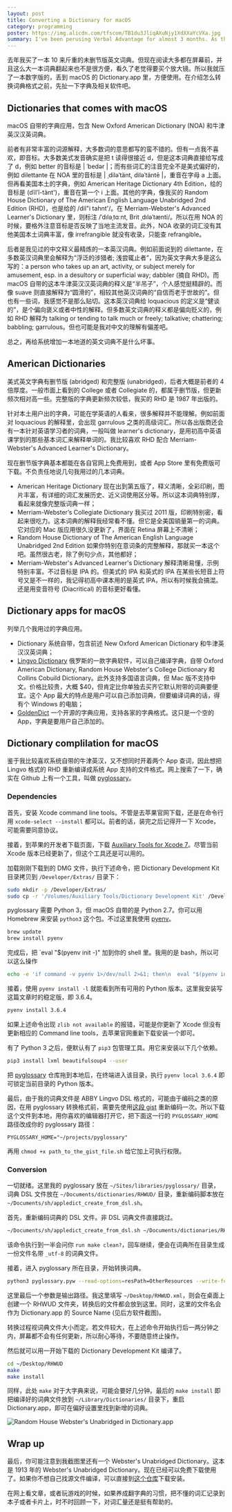 ```yaml
---
layout: post
title: Converting a Dictionary for macOS
category: programming
poster: https://img.alicdn.com/tfscom/TB1du3JliqAXuNjy1XdXXaYcVXa.jpg
summary: I've been perusing Verbal Advantage for almost 3 months. As the program suggested, I bought the hefty unabridged Random House Dictionary of American English Language. The hardcover dictionary is great. Though a digital version might be even better. In this article, I go through all the dependencies and steps to convert a dictionary file compatible with the macOS dictionary.app.
---
```


去年我买了一本 10 来斤重的未删节版英文词典。但现在阅读大多都在屏幕前，并且这么大一本词典翻起来也不是很方便，看久了老觉得要买个放大镜。所以我就压了一本数字版的，丢到 macOS 的 Dictionary.app 里，方便使用。在介绍怎么转换词典格式之前，先扯一下字典及相关软件吧。

## Dictionaries that comes with macOS

macOS 自带的字典应用，包含 New Oxford American Dictionary (NOA) 和牛津英汉汉英词典。

前者有非常丰富的词源解释，大多数词的意思都写的蛮不错的。但有一点我不喜欢，即音标。大多数美式发音确实是把 t 读得很接近 d，但是这本词典直接给写成了 d，例如 better 的音标是 | ˈbedər |；而有些词汇的注音完全不是美式偏好的，例如 dilettante 在 NOA 里的音标是 | ˌdiləˈtänt, diləˈtäntē |，重音在字母 a 上面。但再看美国本土的字典，例如 American Heritage Dictionary 4th Edition，给的音标是 (dĭlʹĭ-tänt')，重音在第一个 i 上面。其他的字典，像我买的 Random House Dictionary of The American English Language Unabridged 2nd Edition (RHD)，也是给的 /dil"i tahnt'/。在 Merriam-Webster's Advanced Learner's Dictionary 里，则标注 /ˈdıləˌtɑːnt, Brit ˌdıləˈtænti/。所以在用 NOA 的时候，要格外注意音标是否反映了当地主流发音。此外，NOA 收录的词汇没有其他美国本土词典丰富，像 irrefrangible 就没有收录，只能查 refrangible。

后者是我见过的中文释义最精炼的一本英汉词典。例如前面说到的 dilettante，在多数英汉词典里会解释为“浮泛的涉猎者; 浅尝辄止者”，因为英文字典大多是这么写的：a person who takes up an art, activity, or subject merely for amusement, esp. in a desultory or superficial way; dabbler (摘自 RHD)。而 macOS 自带的这本牛津英汉汉英词典的释义是“半吊子”，个人感觉挺精辟的。而像 suave 则直接解释为“圆滑的”，相较其他英汉词典的“自信而老于世故的”。但也有一些词，我感觉不是那么贴切。这本英汉词典给 loquacious 的定义是“健谈的”，是个偏向褒义或者中性的解释。但多数英文词典的释义都是偏向贬义的，例如 RHD 解释为 talking or tending to talk much or freely; talkative; chattering; babbling; garrulous。但也可能是我对中文的理解有偏差吧。

总之，再给系统增加一本地道的英文词典不是什么坏事。

## American Dictionaries

美式英文字典有删节版 (abridged) 和完整版 (unabridged)，后者大概是前者的 4 倍厚度。一般市面上看到的 College 或者 Collegiate 的，都属于删节版，但更新频次相对高一些。完整版的字典更新频次较低，我买的 RHD 是 1987 年出版的。

针对本土用户出的字典，可能在学英语的人看来，很多解释并不能理解。例如前面对 loquacious 的解释里，会出现 garrulous 之类的高级词汇。所以各出版商还会有一本针对英语学习者的词典，一般叫做 learner's dictionary，是用初高中英语课学到的那些基本词汇来解释单词的。我比较喜欢 RHD 配合 Merriam-Webster's Advanced Learner's Dictionary。

现在删节版字典基本都能在各自官网上免费用到，或者 App Store 里有免费版可下载。不负责任地说几句我用过的几本词典。

- American Heritage Dictionary 现在出到第五版了，释义清晰，全彩印刷，图片丰富，有详细的词汇发展历史、近义词使用区分等。所以这本词典特别厚，看起来就像完整版词典一样；
- Merriam-Webster’s Collegiate Dictionary 我买过 2011 版，印刷特别密，看起来很吃力。这本词典的解释我经常看不懂。但它是全美国销量第一的词典。它对应的 Mac 版应用很久没更新了，界面在 Retina 屏幕上不清晰；
- Random House Dictionary of The American English Language Unabridged 2nd Edition 如果你特别在意词条的完整解释，那就买一本这个吧。虽然很古老，除了例句少点，其他都好；
- Merriam-Webster's Advanced Learner's Dictionary 解释清晰易懂，示例特别丰富。不过音标是 IPA 的。但美式的 IPA 和英式的 IPA 在某些长短音上符号又是不一样的，我记得初高中课本用的是英式 IPA，所以有时候我会搞混。还是用变音符号 (Diacritical) 的音标更好看懂。

## Dictionary apps for macOS

列举几个我用过的字典应用。

- Dictionary 系统自带，包含前述 New Oxford American Dictionary 和牛津英汉汉英词典；
- [Lingvo Dictionary](https://www.lingvolive.com/en-us) 俄罗斯的一款字典软件，可以自己编译字典，自带 Oxford American Dictionary, Random House Webster's College Dictionary 和 Collins Cobuild Dictionary。此外支持多国语言词典，但 Mac 版不支持中文。价格比较贵，大概 $40，但肯定比你单独去买齐它默认附带的词典要便宜。这个 App 最大的特点是用户可以自己添加词典，但要编译词典的话，得有个 Windows 的电脑；
- [GoldenDict](http://goldendict.org/) 一个开源的字典应用，支持各家的字典格式。这只是一个空的 App，字典是要用户自己添加的。

## Dictionary complilation for macOS

鉴于我比较喜欢系统自带的牛津英汉，又不想同时开着两个 App 查词，因此想把 Lingvo 格式的 RHD 重新编译成系统 App 支持的文件格式。网上搜索了一下，确实在 Github 上有一个工具，叫做 [pyglossary](https://github.com/ilius/pyglossary/)。

### Dependencies

首先，安装 Xcode command line tools。不管是去苹果官网下载，还是在命令行用 `xcode-select --install` 都可以。前者的话，装完之后记得开一下 Xcode，可能需要同意协议。

接着，到苹果的开发者下载页面，下载 [Auxiliary Tools for Xcode 7](https://developer.apple.com/download/more/)。尽管当前 Xcode 版本已经更新了，但这个工具还是可以用的。

加载刚刚下载到的 DMG 文件，执行下述命令，把 Dictionary Development Kit 目录拷贝到 `/Developer/Extras/` 目录下：

```bash
sudo mkdir -p /Developer/Extras/
sudo cp -r '/Volumes/Auxiliary Tools/Dictionary Development Kit' /Developer/Extras
```

pyglossary 需要 Python 3，但 macOS 自带的是 Python 2.7。你可以用 Homebrew 来安装 `python3` 这个包。不过这里我使用 [pyenv](https://github.com/pyenv/pyenv)。

```bash
brew update
brew install pyenv
```

完成后，把 `eval "$(pyenv init -)" 加到你的 shell 里。我用的是 bash，所以可以这么操作

```bash
echo -e 'if command -v pyenv 1>/dev/null 2>&1; then\n  eval "$(pyenv init -)"\nfi' >> ~/.bash_profile
```

接着，使用 `pyenv install -l` 就能看到所有可用的 Python 版本。这里我安装写这篇文章时的稳定版，即 3.6.4。

```bash
pyenv install 3.6.4
```

如果上述命令出现 `zlib not available` 的报错，可能是你更新了 Xcode 但没有更新相应的 Command line tools，去苹果官网重新下载安装一个即可。

有了 Python 3 之后，便默认有了 `pip3` 包管理工具。用它来安装以下几个依赖。

```bash
pip3 install lxml beautifulsoup4 --user
```

把 [pyglossary](https://github.com/ilius/pyglossary/) 仓库拖到本地后，在终端进入该目录，执行 `pyenv local 3.6.4` 即可锁定当前目录的 Python 版本。

最后，由于我的词典文件是 ABBY Lingvo DSL 格式的，可能由于编码之类的原因，在用 pyglossary 转换格式前，需要先使用[这段 gist](https://gist.github.com/elFua/3f9d41a0ccc4b6abf7174e5ef470b372) 重新编码一次。所以下载这个文件到本地，用你喜欢的编辑器打开它，把下面这一行的 `PYGLOSSARY_HOME` 路径改成你的 pyglossary 路径：

```
PYGLOSSARY_HOME="~/projects/pyglossary"
```

再用 `chmod +x path_to_the_gist_file.sh` 给它加上可执行权限。

### Conversion

一切就绪。这里我的 pyglossary 放在 `~/Sites/libraries/pyglossary/` 目录，词典 DSL 文件放在 `~/Documents/dictionaries/RHWUD/` 目录，重新编码脚本放在 `~/Documents/sh/appledict_create_from_dsl.sh`。

首先，重新编码词典的 DSL 文件。非 DSL 词典文件直接跳过。

```bash
~/Documents/sh/appledict_create_from_dsl.sh ~/Documents/dictionaries/RHWUD/En-En-RHWUD.dsl
```

该命令执行到一半会问你 `run make clean?`，回车继续，便会在词典所在目录生成一份文件名带 `_utf-8` 的词典文件。

接着，进入 pyglossary 所在目录，开始转换词典。

```bash
python3 pyglossary.pyw --read-options=resPath=OtherResources --write-format=AppleDict ~/Documents/dictionaries/RHWUD/En-En-RHWUD_utf8.dsl ~/Desktop/RHWUD.xml
```

这里最后一个参数是输出路径。我这里填写 `~/Desktop/RHWUD.xml`，则会在桌面上创建一个 RHWUD 文件夹，转换后的文件都会放到这里。同时，这里的文件名会作为 Dictionary.app 的 Source Name (见后方软件截图)。

转换过程视词典文件大小而定。若文件较大，在上述命令开始执行后一两分钟之内，屏幕都不会有任何更新，所以耐心等待，不要随意终止操作。

然后就可以用一开始下载的 Dictionary Development Kit 编译了。

```bash
cd ~/Desktop/RHWUD
make
make install
```

同样，此处 `make` 对于大字典来说，可能会要好几分钟。最后的 `make install` 即把编译好的词典文件放到 `~/Library/Dictionaries/` 目录下，重启 Dictionary.app，即可在偏好设置里找到新增的词典。

![Random House Webster's Unabridged in Dictionary.app](https://img.alicdn.com/tfscom/TB1QOJWekfb_uJjSsD4XXaqiFXa.jpg)

## Wrap up

最后，你可能注意到我截图里还有一个 Webster's Unabridged Dictionary。这本是 1913 年的 Webster's Unabridged Dictionary。现在已经可以免费下载使用了。如果你不想自己找源文件编译，可以直接到[这个仓库](https://github.com/aparks517/convert-websters)下载安装。

在网上看文章，或者玩游戏的时候，如果养成翻字典的习惯，把不懂的词汇记录到本子或者卡片上，时不时回顾一下，对词汇量还是挺有帮助的。